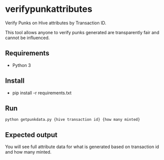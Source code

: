 # verifypunkattributes
Verify Punks on Hive attributes by Transaction ID. 

This tool allows anyone to verify punks generated are transparently fair and cannot be influenced.

## Requirements

* Python 3

## Install

* pip install -r requirements.txt

## Run

`python getpunkdata.py {hive transaction id} {how many minted}`

## Expected output

You will see full attribute data for what is generated based on transaction id and how many minted.  
